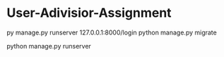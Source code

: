 # User-Adivisior-Assignment
py manage.py runserver 127.0.0.1:8000/login
python manage.py migrate

python manage.py runserver

